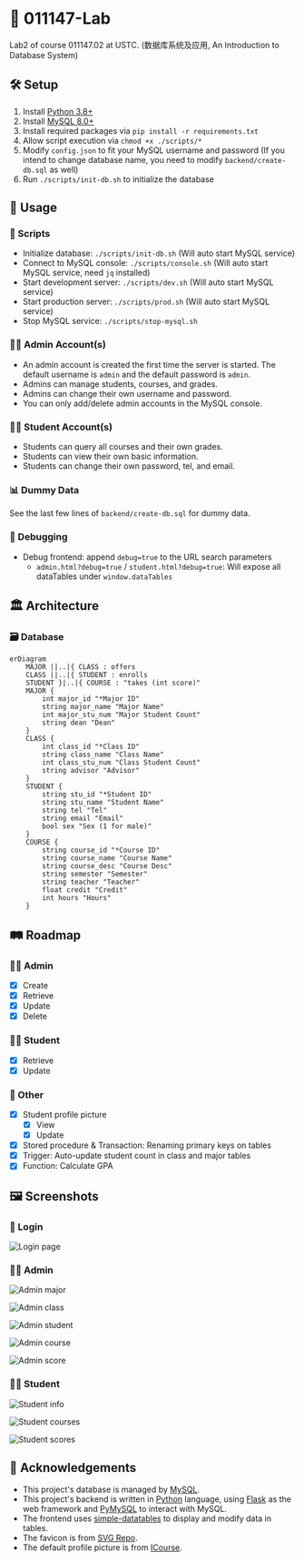 # 🧪 011147-Lab

Lab2 of course 011147.02 at USTC. (数据库系统及应用, An Introduction to Database System)

## 🛠 Setup

1. Install [Python 3.8+](https://www.python.org/downloads/)
2. Install [MySQL 8.0+](https://dev.mysql.com/doc/refman/8.0/en/installing.html)
3. Install required packages via `pip install -r requirements.txt`
4. Allow script execution via `chmod +x ./scripts/*`
5. Modify `config.json` to fit your MySQL username and password (If you intend to change database name, you need to modify `backend/create-db.sql` as well)
6. Run `./scripts/init-db.sh` to initialize the database

## 🚀 Usage

### 📜 Scripts

- Initialize database: `./scripts/init-db.sh` (Will auto start MySQL service)
- Connect to MySQL console: `./scripts/console.sh` (Will auto start MySQL service, need `jq` installed)
- Start development server: `./scripts/dev.sh` (Will auto start MySQL service)
- Start production server: `./scripts/prod.sh` (Will auto start MySQL service)
- Stop MySQL service: `./scripts/stop-mysql.sh`

### 👨‍💼 Admin Account(s)

- An admin account is created the first time the server is started. The default username is `admin` and the default password is `admin`.
- Admins can manage students, courses, and grades.
- Admins can change their own username and password.
- You can only add/delete admin accounts in the MySQL console.

### 👩‍🎓 Student Account(s)

- Students can query all courses and their own grades.
- Students can view their own basic information.
- Students can change their own password, tel, and email.

### 📊 Dummy Data

See the last few lines of `backend/create-db.sql` for dummy data.

### 🐞 Debugging

- Debug frontend: append `debug=true` to the URL search parameters
    - `admin.html?debug=true` / `student.html?debug=true`: Will expose all dataTables under `window.dataTables`

## 🏛 Architecture

### 🗃 Database

```mermaid
erDiagram
    MAJOR ||..|{ CLASS : offers
    CLASS ||..|{ STUDENT : enrolls
    STUDENT }|..|{ COURSE : "takes (int score)"
    MAJOR {
        int major_id "*Major ID"
        string major_name "Major Name"
        int major_stu_num "Major Student Count"
        string dean "Dean"
    }
    CLASS {
        int class_id "*Class ID"
        string class_name "Class Name"
        int class_stu_num "Class Student Count"
        string advisor "Advisor"
    }
    STUDENT {
        string stu_id "*Student ID"
        string stu_name "Student Name"
        string tel "Tel"
        string email "Email"
        bool sex "Sex (1 for male)"
    }
    COURSE {
        string course_id "*Course ID"
        string course_name "Course Name"
        string course_desc "Course Desc"
        string semester "Semester"
        string teacher "Teacher"
        float credit "Credit"
        int hours "Hours"
    }
```

## 🛤 Roadmap

### 🧑‍💼 Admin

- [x] Create
- [x] Retrieve
- [x] Update
- [x] Delete

### 👩‍🎓 Student

- [x] Retrieve
- [x] Update

### 🧩 Other

- [x] Student profile picture
    - [x] View
    - [x] Update
- [x] Stored procedure & Transaction: Renaming primary keys on tables
- [x] Trigger: Auto-update student count in class and major tables
- [x] Function: Calculate GPA

## 🖼️ Screenshots

### 🔑 Login

![Login page](./pic/login.png)

### 🧑‍💼 Admin

![Admin major](./pic/admin-major.png)

![Admin class](./pic/admin-class.png)

![Admin student](./pic/admin-student.png)

![Admin course](./pic/admin-course.png)

![Admin score](./pic/admin-score.png)

### 👩‍🎓 Student

![Student info](./pic/student-info.png)

![Student courses](./pic/student-courses.png)

![Student scores](./pic/student-scores.png)

## 🙏 Acknowledgements

- This project's database is managed by [MySQL](https://www.mysql.com/).
- This project's backend is written in [Python](https://www.python.org/) language, using [Flask](https://flask.palletsprojects.com/) as the web framework and [PyMySQL](https://pymysql.readthedocs.io/en/latest/user/examples.html) to interact with MySQL.
- The frontend uses [simple-datatables](https://github.com/fiduswriter/simple-datatables/) to display and modify data in tables.
- The favicon is from [SVG Repo](https://www.svgrepo.com/svg/482504/student-cap).
- The default profile picture is from [ICourse](https://icourse.club/static/image/user.png).
